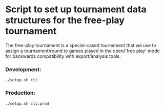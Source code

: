 # Script to set up tournament data structures for the free-play tournament

The free-play tournament is a special-cased tournament that we use to assign a tournament/round
to games played in the open/'free play' mode for backwards compatibility with export/analysis tools.

### Development:
```./setup.sh cli```

### Production:
```./setup.sh cli:prod```
